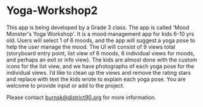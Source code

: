 # Yoga-Workshop2
This app is being developed by a Grade 3 class. 
The app is called 'Mood Monster's Yoga Workshop'. It is a mood management app for kids 6-10 yrs old. 
Users will select 1 of 6 moods, and the app will suggest a yoga pose to help the user manage the mood. 
The UI will consist of 9 views total (storyboard entry point, list view of 6 moods, 6 individual views for moods, and perhaps an exit or info view). The kids are almost done with the custom icons for the list view, and we have photographs of each yoga pose for the individual views. I’d like to clean up the views and remove the rating stars and replace with text the kids wrote to explain each yoga pose. You are welcome to provide input or add to the project.

Please contact burnsk@district90.org for more information.
